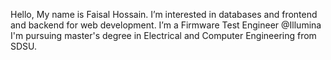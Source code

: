 Hello, My name is Faisal Hossain.
I’m interested in databases and frontend and backend for web development.
I’m a Firmware Test Engineer @Illumina
I'm pursuing master's degree in Electrical and Computer Engineering from SDSU.
